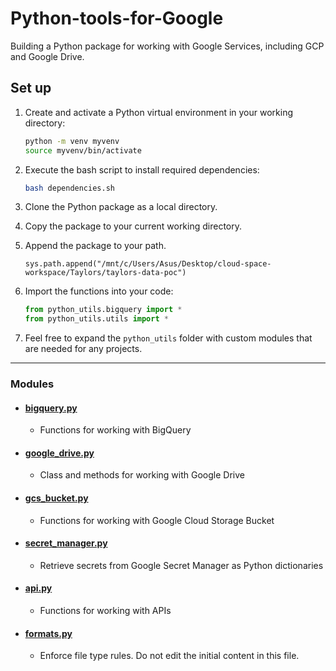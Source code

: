 <!-- <h1 style="text-align: center;"> -->
# Python-tools-for-Google
<!-- </h1> -->

Building a Python package for working with Google Services, including GCP and Google Drive.

## Set up
1. Create and activate a Python virtual environment in your working directory:

	```bash
	python -m venv myvenv
	source myvenv/bin/activate
	```

2. Execute the bash script to install required dependencies:
	```bash
	bash dependencies.sh
	```

3. Clone the Python package as a local directory.
4. Copy the package to your current working directory.
5. Append the package to your path.
	```
	sys.path.append("/mnt/c/Users/Asus/Desktop/cloud-space-workspace/Taylors/taylors-data-poc")
	```
6. Import the functions into your code:
	```py
	from python_utils.bigquery import *
	from python_utils.utils import *
	```
7. Feel free to expand the `python_utils` folder with custom modules that are needed for any projects.

---

### Modules

- #### **[bigquery.py](https://github.com/nacht29/Python-tools-for-Google/blob/main/docs/bigquery.md)**
	- Functions for working with BigQuery

- #### **[google_drive.py](https://github.com/nacht29/Python-tools-for-Google/blob/main/docs/google_drive.md)**
	- Class and methods for working with Google Drive

- #### **[gcs_bucket.py](https://github.com/nacht29/Python-tools-for-Google/blob/main/docs/gcs_bucket.md)**
	- Functions for working with Google Cloud Storage Bucket
	
- #### **[secret_manager.py](https://github.com/nacht29/Python-tools-for-Google/blob/main/docs/secret_manager.md)**
	- Retrieve secrets from Google Secret Manager as Python dictionaries

- #### **[api.py](https://github.com/nacht29/Python-tools-for-Google/blob/main/docs/api.md)**
	- Functions for working with APIs 

<!-- - #### **[utils.py](https://github.com/nacht29/Python-tools-for-Google/blob/main/docs/utils.md)**
	- Utility functions -->

- #### **[formats.py](https://github.com/nacht29/Python-tools-for-Google/blob/main/docs/formats.md)**
	- Enforce file type rules. Do not edit the initial content in this file.

